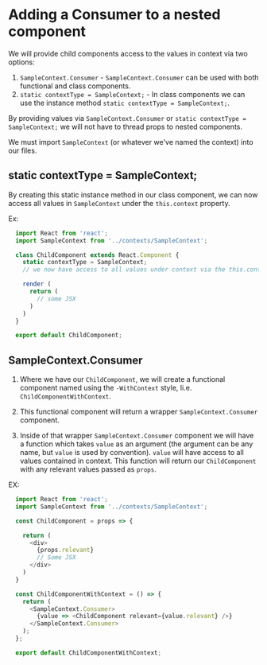 
# Adding a Consumer to a nested component

We will provide child components access to the values in context via two options:
1. `SampleContext.Consumer` - 
  `SampleContext.Consumer` can be used with both functional and class components.
2. `static contextType = SampleContext;` - 
  In class components we can use the instance method `static contextType = SampleContext;`.

By providing values via `SampleContext.Consumer` or `static contextType = SampleContext;` we will not have to thread props to nested components.

We must import `SampleContext` (or whatever we've named the context) into our files.










## static contextType = SampleContext;

By creating this static instance method in our class component, we can now access all values in `SampleContext` under the `this.context` property.

Ex:
```javascript
  import React from 'react';
  import SampleContext from '../contexts/SampleContext';

  class ChildComponent extends React.Component {
    static contextType = SampleContext;
    // we now have access to all values under context via the this.context property or attribute

    render (
      return (
        // some JSX
      )
    )
  }

  export default ChildComponent;
```










## SampleContext.Consumer

1. Where we have our `ChildComponent`, we will create a functional component named using the `-WithContext` style, Ii.e. `ChildComponentWithContext`. 

2. This functional component will return a wrapper `SampleContext.Consumer` component.

3. Inside of that wrapper `SampleContext.Consumer` component we will have a function which takes `value` as an argument (the argument can be any name, but `value` is used by convention). `value` will have access to all values contained in context. This function will return our `ChildComponent` with any relevant values passed as `props`.



EX:
```javascript
  import React from 'react';
  import SampleContext from '../contexts/SampleContext';

  const ChildComponent = props => {

    return (
      <div>
        {props.relevant}
        // Some JSX
      </div>
    )
  }

  const ChildComponentWithContext = () => {
    return (
      <SampleContext.Consumer>
        {value => <ChildComponent relevant={value.relevant} />}
      </SampleContext.Consumer>
    );
  };

  export default ChildComponentWithContext;
```

